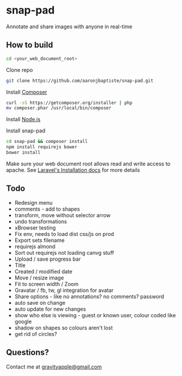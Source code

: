 snap-pad
========

Annotate and share images with anyone in real-time

How to build
------------

```bash
cd <your_web_document_root>
```

Clone repo

```bash
git clone https://github.com/aaronjbaptiste/snap-pad.git
```
Install [Composer](http://getcomposer.org/doc/00-intro.md)

```bash
curl -sS https://getcomposer.org/installer | php
mv composer.phar /usr/local/bin/composer
```

Install [Node.js](http://nodejs.org/)

Install snap-pad

```bash
cd snap-pad && composer install
npm install requirejs bower
bower install
```

Make sure your web document root allows read and write access to apache. See [Laravel's Installation docs](http://laravel.com/docs/installation) for more details

Todo
-----

* Redesign menu
* comments - add to shapes
* transform, move without selector arrow
* undo transformations
* xBrowser testing
* Fix env, needs to load dist css/js on prod
* Export sets filename
* requirejs almond
* Sort out requirejs not loading canvg stuff
* Upload / save progress bar
* Title
* Created / modified date
* Move / resize image
* Fit to screen width / Zoom
* Gravatar / fb, tw, gl integration for avatar
* Share options - like no annotations? no comments? password
* auto save on change
* auto update for new changes
* show who else is viewing - guest or known user, colour coded like google
* shadow on shapes so colours aren't lost
* get rid of circles?

Questions?
----------

Contact me at gravityapple@gmail.com


